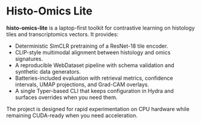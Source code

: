 # Histo-Omics Lite

**histo-omics-lite** is a laptop-first toolkit for contrastive learning on histology tiles and transcriptomics vectors. It provides:

- Deterministic SimCLR pretraining of a ResNet-18 tile encoder.
- CLIP-style multimodal alignment between histology and omics signatures.
- A reproducible WebDataset pipeline with schema validation and synthetic data generators.
- Batteries-included evaluation with retrieval metrics, confidence intervals, UMAP projections, and Grad-CAM overlays.
- A single Typer-based CLI that keeps configuration in Hydra and surfaces overrides when you need them.

The project is designed for rapid experimentation on CPU hardware while remaining CUDA-ready when you need acceleration.
